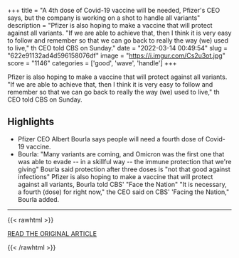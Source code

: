 +++
title = "A 4th dose of Covid-19 vaccine will be needed, Pfizer's CEO says, but the company is working on a shot to handle all variants"
description = "Pfizer is also hoping to make a vaccine that will protect against all variants. \"If we are able to achieve that, then I think it is very easy to follow and remember so that we can go back to really the way (we) used to live,\" th CEO told CBS on Sunday."
date = "2022-03-14 00:49:54"
slug = "622e91132ad4d596158076df"
image = "https://i.imgur.com/Cs2u3ot.jpg"
score = "1146"
categories = ['good', 'wave', 'handle']
+++

Pfizer is also hoping to make a vaccine that will protect against all variants. \"If we are able to achieve that, then I think it is very easy to follow and remember so that we can go back to really the way (we) used to live,\" th CEO told CBS on Sunday.

## Highlights

- Pfizer CEO Albert Bourla says people will need a fourth dose of Covid-19 vaccine.
- Bourla: "Many variants are coming, and Omicron was the first one that was able to evade -- in a skillful way -- the immune protection that we're giving" Bourla said protection after three doses is "not that good against infections" Pfizer is also hoping to make a vaccine that will protect against all variants, Bourla told CBS' "Face the Nation" "It is necessary, a fourth (dose) for right now," the CEO said on CBS' 'Facing the Nation," Bourla added.

---

{{< rawhtml >}}
  <p class="article-category">
    <a target="_blank" href="https://www.cnn.com/2022/03/13/health/pfizer-vaccine-4th-dose/index.html">READ THE ORIGINAL ARTICLE</a>
  </p>
{{< /rawhtml >}}
